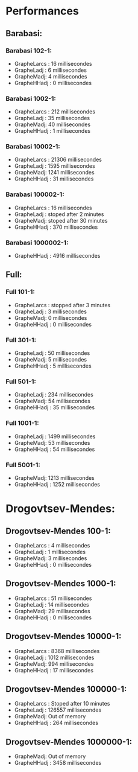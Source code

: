 # Performances 

## Barabasi:

### Barabasi 102-1:
    
- GrapheLarcs : 16 millisecondes 
- GrapheLadj : 6 millisecondes
- GrapheMadj: 4 millisecondes 
- GrapheHHadj : 0 millisecondes

### Barabasi 1002-1:

- GrapheLarcs : 212 millisecondes
- GrapheLadj : 35 millisecondes
- GrapheMadj: 40 millisecondes
- GrapheHHadj : 1 millisecondes

### Barabasi 10002-1:

- GrapheLarcs : 21306 millisecondes
- GrapheLadj : 1595 millisecondes
- GrapheMadj: 1241 millisecondes
- GrapheHHadj : 31 millisecondes

### Barabasi 100002-1:

- GrapheLarcs : 16 millisecondes
- GrapheLadj : stoped after 2 minutes 
- GrapheMadj: stoped after 30 minutes
- GrapheHHadj : 370 millisecondes

### Barabasi 1000002-1:

- GrapheHHadj : 4916 millisecondes

## Full:

### Full 101-1:

- GrapheLarcs : stopped after 3 minutes 
- GrapheLadj : 3 millisecondes
- GrapheMadj: 0 millisecondes
- GrapheHHadj : 0 millisecondes

### Full 301-1:

- GrapheLadj : 50 millisecondes
- GrapheMadj: 5 millisecondes
- GrapheHHadj : 5 millisecondes

### Full 501-1:

- GrapheLadj : 234 millisecondes
- GrapheMadj: 54 millisecondes
- GrapheHHadj : 35 millisecondes

### Full 1001-1:

- GrapheLadj : 1499 millisecondes
- GrapheMadj: 53 millisecondes
- GrapheHHadj : 54 millisecondes

### Full 5001-1:

- GrapheMadj: 1213 millisecondes
- GrapheHHadj : 1252 millisecondes

# Drogovtsev-Mendes:

## Drogovtsev-Mendes 100-1:
- GrapheLarcs : 4 millisecondes
- GrapheLadj : 1 millisecondes
- GrapheMadj: 3 millisecondes
- GrapheHHadj : 0 millisecondes
## Drogovtsev-Mendes 1000-1:
- GrapheLarcs : 51 millisecondes
- GrapheLadj : 14 millisecondes
- GrapheMadj: 29 millisecondes
- GrapheHHadj : 0 millisecondes
## Drogovtsev-Mendes 10000-1:
- GrapheLarcs : 8368 millisecondes
- GrapheLadj : 1012 millisecondes
- GrapheMadj: 994 millisecondes
- GrapheHHadj : 17 millisecondes
## Drogovtsev-Mendes 100000-1:
- GrapheLarcs : Stoped after 10 minutes
- GrapheLadj : 126557 millisecondes
- GrapheMadj: Out of memory
- GrapheHHadj : 264 millisecondes
## Drogovtsev-Mendes 1000000-1:
- GrapheMadj: Out of memory
- GrapheHHadj : 3458 millisecondes